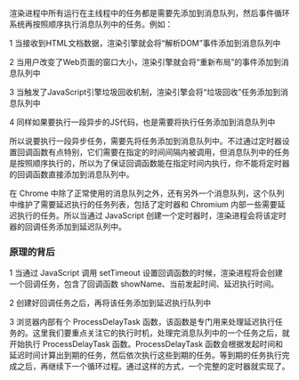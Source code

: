 渲染进程中所有运行在主线程中的任务都是需要先添加到消息队列，然后事件循环系统再按照顺序执行消息队列中的任务。例如：

1 当接收到HTML文档数据，渲染引擎就会将“解析DOM”事件添加到消息队列中

2 当用户改变了Web页面的窗口大小，渲染引擎就会将“重新布局”的事件添加到消息队列中

3 当触发了JavaScript引擎垃圾回收机制，渲染引擎会将“垃圾回收”任务添加到消息队列中

4 同样如果要执行一段异步的JS代码，也是需要将执行任务添加到消息队列中


所以说要执行一段异步任务，需要先将任务添加到消息队列中。不过通过定时器设置回调函数有点特别，它们需要在指定的时间间隔内被调用，但消息队列中的任务是按照顺序执行的，所以为了保证回调函数能在指定时间内执行，你不能将定时器的回调函数直接添加到消息队列中。

在 Chrome 中除了正常使用的消息队列之外，还有另外一个消息队列，这个队列中维护了需要延迟执行的任务列表，包括了定时器和 Chromium 内部一些需要延迟执行的任务。所以当通过 JavaScript 创建一个定时器时，渲染进程会将该定时器的回调任务添加到延迟队列中。

### 原理的背后
1 当通过 JavaScript 调用 setTimeout 设置回调函数的时候，渲染进程将会创建一个回调任务，包含了回调函数 showName、当前发起时间、延迟执行时间。

2 创建好回调任务之后，再将该任务添加到延迟执行队列中


3 浏览器内部有个 ProcessDelayTask 函数，该函数是专门用来处理延迟执行任务的。这里我们要重点关注它的执行时机，处理完消息队列中的一个任务之后，就开始执行 ProcessDelayTask 函数。ProcessDelayTask 函数会根据发起时间和延迟时间计算出到期的任务，然后依次执行这些到期的任务。等到期的任务执行完成之后，再继续下一个循环过程。通过这样的方式，一个完整的定时器就实现了。
